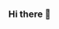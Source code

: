 ### Hi there 👋

<!--
**glebsts/glebsts** is a ✨ _special_ ✨ repository because its `README.md` (this file) appears on your GitHub profile.

https://www.linkedin.com/in/glebsts/
